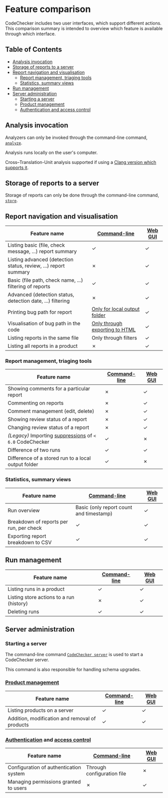 Feature comparison
==================

CodeChecker includes two user interfaces, which support different actions. This
comparison summary is intended to overview which feature is available through
which interface.

Table of Contents
-----------------

 * [Analysis invocation](#analysis-invocation)
 * [Storage of reports to a server](#storage-of-reports-to-a-server)
 * [Report navigation and visualisation](#report-navigation-and-visualisation)
    * [Report management, triaging tools](#report-management-triaging-tools)
    * [Statistics, summary views](#statistics-summary-views)
 * [Run management](#run-management)
 * [Server administration](#server-administration)
    * [Starting a server](#starting-a-server)
    * [Product management](#product-management)
    * [Authentication and access control](#authentication-and-access-control)

## Analysis invocation

Analyzers can only be invoked through the command-line command,
[`analyze`](/docs/user_guide.md#analyze).

Analysis runs locally on the user's computer.

Cross&ndash;Translation-Unit analysis supported if using a [Clang version
which supports it](http://github.com/Ericsson/clang).

## Storage of reports to a server

Storage of reports can only be done through the command-line command,
[`store`](/docs/user_guide.md#store).

## Report navigation and visualisation

| Feature name | [Command-line](/docs/user_guide.md#cmd) | [Web GUI](/www/userguide/userguide.md) |
|--------------|-----------------------------------------|----------------------------------------|
| Listing basic (file, check message, ...) report summary| ✓ | ✓ |
| Listing advanced (detection status, review, ...) report summary | ✗ | ✓ |
| Basic (file path, check name, ...) filtering of reports | ✓ | ✓ |
| Advanced (detection status, detection date, ...) filtering | ✗ | ✓ |
| Printing bug path for report | [Only for local output folder](/docs/user_guide.md#parse) | ✓ |
| Visualisation of bug path in the code | [Only through exporting to HTML](/docs/user_guide.md#parse) | ✓ |
| Listing reports in the same file | Only through filters | ✓ |
| Listing all reports in a product | ✗ | ✓ |

### Report management, triaging tools

| Feature name | [Command-line](/docs/user_guide.md#cmd) | [Web GUI](/www/userguide/userguide.md) |
|--------------|-----------------------------------------|----------------------------------------|
| Showing comments for a particular report | ✗ | ✓ |
| Commenting on reports | ✗ | ✓ |
| Comment management (edit, delete) | ✗ | ✓ |
| Showing review status of a report | ✗ | ✓ |
| Changing review status of a report | ✗ | ✓ |
| *(Legacy)* Importing [suppressions](/docs/user_guide.md#manage-suppressions) of `< 6.0` CodeChecker | ✓ | ✗ |
| Difference of two runs | ✓ | ✓ |
| Difference of a stored run to a local output folder | ✓ | ✗ |

### Statistics, summary views

| Feature name | [Command-line](/docs/user_guide.md#cmd) | [Web GUI](/www/userguide/userguide.md) |
|--------------|-----------------------------------------|----------------------------------------|
| Run overview | Basic (only report count and timestamp) | ✓ |
| Breakdown of reports per run, per check | ✓ | ✓ |
| Exporting report breakdown to CSV | ✓ | ✓ |

## Run management

| Feature name | [Command-line](/docs/user_guide.md#cmd) | [Web GUI](/www/userguide/userguide.md) |
|--------------|-----------------------------------------|----------------------------------------|
| Listing runs in a product | ✓ | ✓ |
| Listing store actions to a run (history) | ✗ | ✓ |
| Deleting runs | ✓ | ✓ |

## Server administration

### Starting a server

The command-line command [`CodeChecker server`](/docs/user_guide.md#server) is
used to start a CodeChecker server.

This command is also responsible for handling schema upgrades.

### [Product management](/docs/products.md)

| Feature name | [Command-line](/docs/user_guide.md#cmd) | [Web GUI](/www/userguide/userguide.md) |
|--------------|-----------------------------------------|----------------------------------------|
| Listing products on a server | ✓ | ✓ |
| Addition, modification and removal of products | ✓ | ✓ |

### [Authentication](/docs/authentication.md) and [access control](/docs/permissions.md)

| Feature name | [Command-line](/docs/user_guide.md#cmd) | [Web GUI](/www/userguide/userguide.md) |
|--------------|-----------------------------------------|----------------------------------------|
| Configuration of authentication system | Through configuration file | ✗ |
| Managing permissions granted to users | ✗ | ✓ |
